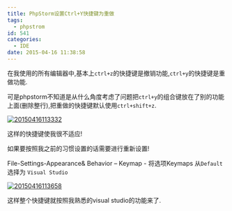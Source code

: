 ```yaml
---
title: PhpStorm设置Ctrl+Y快捷键为重做
tags:
  - phpstrom
id: 541
categories:
  - IDE
date: 2015-04-16 11:38:58
---
```


在我使用的所有编辑器中,基本上`ctrl+z`的快捷键是撤销功能,`ctrl+y`的快捷键是重做功能.

可是phpstorm不知道是从什么角度考虑了问题把`ctrl+y`的组合键放在了别的功能上面(删除整行),把重做的快捷键默认使用`ctrl+shift+z`.

[![20150416113332](http://www.smallerpig.com/wp-content/uploads/2015/04/20150416113332_thumb.png "20150416113332")](http://www.smallerpig.com/wp-content/uploads/2015/04/20150416113332.png)

这样的快捷键使我很不适应!

如果要按照我之前的习惯设置的话需要进行重新设置!

File-Settings-Appearance&amp; Behavior – Keymap - 将选项Keymaps 从`Default` 选择为 `Visual Studio`

[![20150416113658](http://www.smallerpig.com/wp-content/uploads/2015/04/20150416113658_thumb.png "20150416113658")](http://www.smallerpig.com/wp-content/uploads/2015/04/20150416113658.png)

这样整个快捷键就按照我熟悉的visual studio的功能来了.